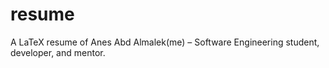 # resume
A LaTeX resume of Anes Abd Almalek(me) – Software Engineering student, developer, and mentor.
